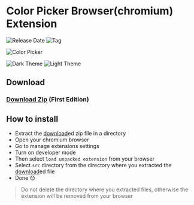 # Color Picker Browser(chromium) Extension

![Release Date](https://img.shields.io/github/release-date/codeantu/color-picker-extension?color=limegreen)
![Tag](https://img.shields.io/github/tag/codeantu/color-picker-extension?color=limegreen)

![Color Picker](https://codeantu.github.io/color-picker/color-picker-extension/Images/logo.png)

![Dark Theme](https://codeantu.github.io/color-picker-extension/Images/dark.png)
![Light Theme](https://codeantu.github.io/color-picker-extension/Images/dark.png)

## Download

### [Download Zip](https://github.com/codeAntu/color-picker-extension/releases/download/v.1.0.0/color_picker.zip) (First Edition)

## How to install

- Extract the [download](https://github.com/codeAntu/color-picker-extension/releases/download/v.1.0.0/color_picker.zip)ed zip file in a directory
- Open your chromium browser
- Go to manage extensions settings
- Turn on developer mode
- Then select `load unpacked extension` from your browser
- Select `src` directory from the directory where you extracted the [download](https://github.com/codeAntu/color-picker-extension/releases/download/v.1.0.0/color_picker.zip)ed file
- Done 😊

> Do not delete the directory where you extracted files, otherwise the extension will be removed from your browser

